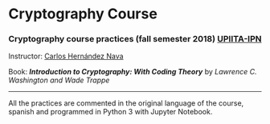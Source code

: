 # Cryptography Course
### Cryptography course practices (fall semester 2018) [UPIITA-IPN](https://www.upiita.ipn.mx/)

Instructor: [Carlos Hernández Nava](https://mx.linkedin.com/in/carlos-hernandez-nava-b812aa77/en)

Book: ***Introduction to Cryptography: With Coding Theory*** by *Lawrence C. Washington and Wade Trappe*

---
All the practices are commented in the original language of the course, spanish and programmed in Python 3 with Jupyter Notebook.
